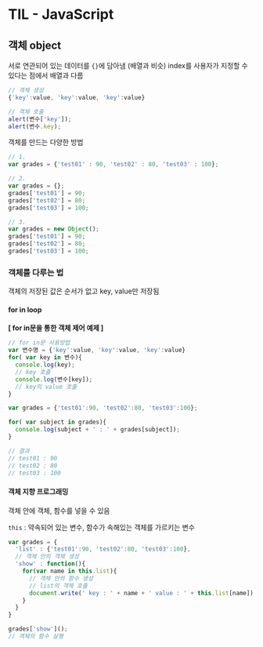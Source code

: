 # TIL - JavaScript



## 객체 object

서로 연관되어 있는 데이터를 `{}`에 담아냄 (배열과 비슷) index를 사용자가 지정할 수 있다는 점에서 배열과 다름

```javascript
// 객체 생성
{'key':value, 'key':value, 'key':value}

// 객체 호출
alert(변수['key']);
alert(변수.key);
```

객체를 만드는 다양한 방법

```javascript
// 1.
var grades = {'test01' : 90, 'test02' : 80, 'test03' : 100};

// 2.
var grades = {};
grades['test01'] = 90;
grades['test02'] = 80;
grades['test03'] = 100;

// 3.
var grades = new Object(); 
grades['test01'] = 90;
grades['test02'] = 80;
grades['test03'] = 100;
```



### 객체를 다루는 법

객체의 저장된 값은 순서가 없고 key, value만 저장됨 

#### for in loop

**[ for in문을 통한 객체 제어 예제 ]**

```javascript
// for in문 사용방법
var 변수명 = {'key':value, 'key':value, 'key':value}
for( var key in 변수){
  console.log(key);
  // key 호출
  console.log(변수[key]);
  // key의 value 호출
}
```

```javascript
var grades = {'test01':90, 'test02':80, 'test03':100};

for( var subject in grades){
  console.log(subject + ' : ' + grades[subject]);
}

// 결과
// test01 : 90
// test02 : 80
// test03 : 100
```



#### 객체 지향 프로그래밍

객체 안에 객체, 함수를 넣을 수 있음

`this` :  약속되어 있는 변수,  함수가 속해있는 객체를 가르키는 변수

```javascript
var grades = {
  'list' : {'test01':90, 'test02':80, 'test03':100},
  // 객체 안의 객체 생성
  'show' : function(){
    for(var name in this.list){
      // 객체 안의 함수 생성
      // list의 객체 호출
      document.write(' key : ' + name + ' value : ' + this.list[name]);
    }
  }
}

grades['show']();
// 객체의 함수 실행
```




